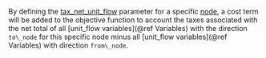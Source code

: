 By defining the [tax\_net\_unit\_flow](@ref) parameter for a specific [node](@ref), a cost term will be added to the objective function to account the taxes associated with the net total of all [unit\_flow variables](@ref Variables) with the direction `to\_node` for this specific node minus all [unit\_flow variables](@ref Variables) with direction `from\_node`.
